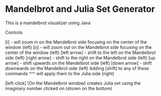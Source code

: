 # Mandelbrot and Julia Set Generator
 This is a mandelbrot visualizer using Java


Controls


[i] - will zoom in on the Mandelbrot side focusing on the center of the window (left)
[o] - will zoom out on the Mandelbrot side focusing on the center of the window (left)
[left arrow] - shift to the left on the Mandelbrot side (left)
[right arrow] - shift to the right on the Mandelbrot side (left)
[up arrow] - shift upwards on the Mandelbrot side (left)
[down arrow] - shift downwards on the Mandelbrot side (left)
Adding [shift] to any of these commands ^^^ will apply them to the Julia side (right)

[left-click] (On the Mandelbrot window) creates Julia set using the imaginary number clicked on (shown on the bottom)
